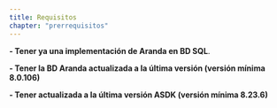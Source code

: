 ```yaml
---
title: Requisitos
chapter: "prerrequisitos"
---
```


**- Tener ya una implementación de Aranda en BD SQL**. 

**- Tener la BD Aranda actualizada a la última versión (versión mínima 8.0.106)**

**- Tener actualizada a la última versión ASDK (versión mínima 8.23.6)**
